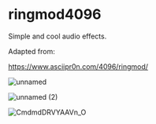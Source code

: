 # ringmod4096

Simple and cool audio effects.

Adapted from:

https://www.asciipr0n.com/4096/ringmod/

![unnamed](https://user-images.githubusercontent.com/2189730/128299734-91b1fd22-0335-4c1c-a605-5dfa5ca6adf2.png)

![unnamed (2)](https://user-images.githubusercontent.com/2189730/128299768-6021f7f4-6a54-4405-813b-629e569a61b4.png)

![CmdmdDRVYAAVn_O](https://user-images.githubusercontent.com/2189730/128300039-2ea0cf1e-97bd-408e-9840-773d89008c23.jpeg)

